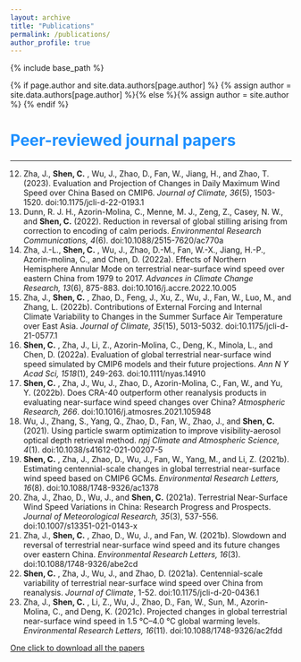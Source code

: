 ```yaml
---
layout: archive
title: "Publications"
permalink: /publications/
author_profile: true
---
```

{% include base_path %}

{% if page.author and site.data.authors[page.author] %}
  {% assign author = site.data.authors[page.author] %}{% else %}{% assign author = site.author %}
{% endif %}

# <span style="color:#1E90FF">Peer-reviewed journal papers</span>
------
12. Zha, J., **Shen, C.** , Wu, J., Zhao, D., Fan, W., Jiang, H., and Zhao, T. (2023). Evaluation and Projection of Changes in Daily Maximum Wind Speed over China Based on CMIP6. _Journal of Climate, 36_(5), 1503-1520. doi:10.1175/jcli-d-22-0193.1
11. Dunn, R. J. H., Azorin-Molina, C., Menne, M. J., Zeng, Z., Casey, N. W., and **Shen, C.** (2022). Reduction in reversal of global stilling arising from correction to encoding of calm periods. _Environmental Research Communications, 4_(6). doi:10.1088/2515-7620/ac770a
10. Zha, J.-L., **Shen, C.** , Wu, J., Zhao, D.-M., Fan, W.-X., Jiang, H.-P., Azorin-molina, C., and Chen, D. (2022a). Effects of Northern Hemisphere Annular Mode on terrestrial near-surface wind speed over eastern China from 1979 to 2017. _Advances in Climate Change Research, 13_(6), 875-883. doi:10.1016/j.accre.2022.10.005
9. Zha, J., **Shen, C.** , Zhao, D., Feng, J., Xu, Z., Wu, J., Fan, W., Luo, M., and Zhang, L. (2022b). Contributions of External Forcing and Internal Climate Variability to Changes in the Summer Surface Air Temperature over East Asia. _Journal of Climate, 35_(15), 5013-5032. doi:10.1175/jcli-d-21-0577.1
8. **Shen, C.** , Zha, J., Li, Z., Azorin-Molina, C., Deng, K., Minola, L., and Chen, D. (2022a). Evaluation of global terrestrial near-surface wind speed simulated by CMIP6 models and their future projections. _Ann N Y Acad Sci, 1518_(1), 249-263. doi:10.1111/nyas.14910
7. **Shen, C.** , Zha, J., Wu, J., Zhao, D., Azorin-Molina, C., Fan, W., and Yu, Y. (2022b). Does CRA-40 outperform other reanalysis products in evaluating near-surface wind speed changes over China? _Atmospheric Research, 266_. doi:10.1016/j.atmosres.2021.105948
6. Wu, J., Zhang, S., Yang, Q., Zhao, D., Fan, W., Zhao, J., and **Shen, C.** (2021). Using particle swarm optimization to improve visibility-aerosol optical depth retrieval method. _npj Climate and Atmospheric Science, 4_(1). doi:10.1038/s41612-021-00207-5
5. **Shen, C.** , Zha, J., Zhao, D., Wu, J., Fan, W., Yang, M., and Li, Z. (2021b). Estimating centennial-scale changes in global terrestrial near-surface wind speed based on CMIP6 GCMs. _Environmental Research Letters, 16_(8). doi:10.1088/1748-9326/ac1378
4. Zha, J., Zhao, D., Wu, J., and **Shen, C.** (2021a). Terrestrial Near-Surface Wind Speed Variations in China: Research Progress and Prospects. _Journal of Meteorological Research, 35_(3), 537-556. doi:10.1007/s13351-021-0143-x
3. Zha, J., **Shen, C.** , Zhao, D., Wu, J., and Fan, W. (2021b). Slowdown and reversal of terrestrial near-surface wind speed and its future changes over eastern China. _Environmental Research Letters, 16_(3). doi:10.1088/1748-9326/abe2cd
2. **Shen, C.** , Zha, J., Wu, J., and Zhao, D. (2021a). Centennial-scale variability of terrestrial near-surface wind speed over China from reanalysis. _Journal of Climate_, 1-52. doi:10.1175/jcli-d-20-0436.1
1. Zha, J., **Shen, C.** , Li, Z., Wu, J., Zhao, D., Fan, W., Sun, M., Azorin-Molina, C., and Deng, K. (2021c). Projected changes in global terrestrial near-surface wind speed in 1.5 °C–4.0 °C global warming levels. _Environmental Research Letters, 16_(11). doi:10.1088/1748-9326/ac2fdd


[One click to download all the papers](/files/Cheng_papers_2023-04.zip) 

<style>
hr:nth-of-type(1) {
 border-color: #1E90FF !important;
}
</style>
